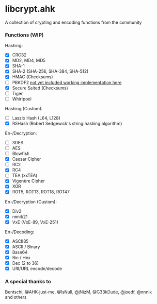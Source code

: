 libcrypt.ahk
============

A collection of crypting and encoding functions from the community

### Functions (WIP)  
Hashing:
- [x] CRC32
- [x] MD2, MD4, MD5
- [x] SHA-1
- [x] SHA-2 (SHA-256, SHA-384, SHA-512)
- [x] HMAC (Checksums)
- [ ] PBKDF2 [not yet included working implementation here](https://autohotkey.com/boards/viewtopic.php?t=3477)
- [x] Secure Salted (Checksums)
- [ ] Tiger
- [ ] Whirlpool
  
Hashing (Custom):
- [ ] Laszlo Hash (L64, L128)
- [x] RSHash (Robert Sedgewick's string hashing algorithm)
  
En-/Decryption:
- [ ] 3DES
- [ ] AES
- [ ] Blowfish
- [x] Caesar Cipher
- [ ] RC2
- [x] RC4
- [ ] TEA (xxTEA)
- [x] Vigenère Cipher
- [x] XOR
- [x] ROT5, ROT13, ROT18, ROT47
  
En-/Decryption (Custom):
- [x] Div2
- [x] nnnik21
- [x] VxE (VxE-89, VxE-251)
  
En-/Decoding:
- [x] ASCII85
- [x] ASCII / Binary
- [x] Base64
- [x] Bin / Hex
- [x] Dec (2 to 36)
- [x] URI/URL encode/decode
  
### A special thanks to  
Bentschi, @AHK-just-me, @IsNull, @jNizM, @G33kDude, @joedf, @nnnik and others
